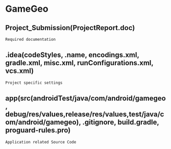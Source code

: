 # GameGeo
## Project_Submission(ProjectReport.doc)
```
Required documentation 
```

## .idea(codeStyles, .name, encodings.xml, gradle.xml, misc.xml, runConfigurations.xml, vcs.xml)
```
Project specific settings
```

## app(src(androidTest/java/com/android/gamegeo, debug/res/values,release/res/values,test/java/com/android/gamegeo), .gitignore, build.gradle, proguard-rules.pro) 
```
Application related Source Code
```


 
